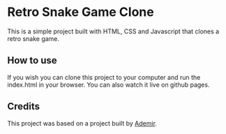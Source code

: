 # Retro Snake Game Clone

This is a simple project built with HTML, CSS and Javascript that clones a retro snake game.

## How to use
If you wish you can clone this project to your computer and run the index.html in your browser. You can also watch it live on github pages.

## Credits
This project was based on a project built by [Ademir](https://github.com/Ade-mir/snake-game-js).
